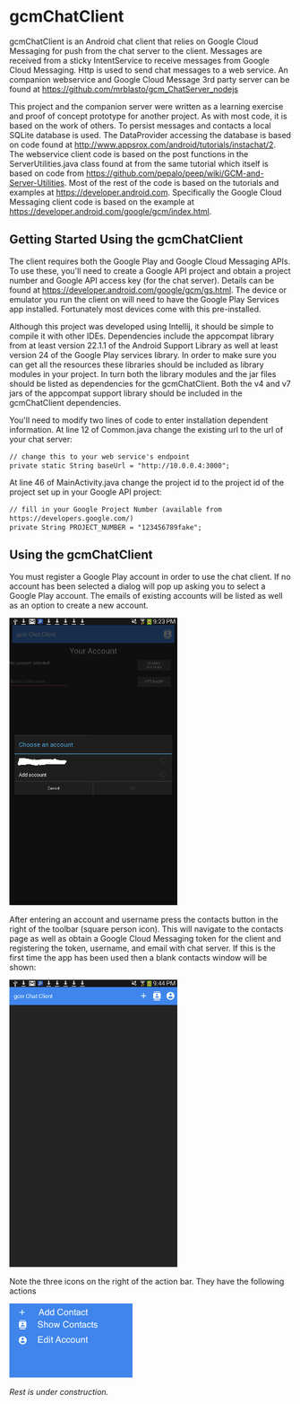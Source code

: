 # gcmChatClient
gcmChatClient is an Android chat client that relies on Google Cloud Messaging for push from the chat server to the client. Messages are received from a sticky IntentService to receive messages from Google Cloud Messaging. Http is used to send chat
messages to a web service.  An companion webservice and Google Cloud Message 3rd party server can be found at https://github.com/mrblasto/gcm_ChatServer_nodejs

This project and the companion server were written as a learning exercise and proof of concept prototype for another project.
As with most code, it is based on the work of others. To persist messages and contacts a local SQLite database is used. The DataProvider accessing the database is based on code found at http://www.appsrox.com/android/tutorials/instachat/2. The webservice client code is based on the post functions in the ServerUtilities.java class found at from the same tutorial which itself is based on code from https://github.com/pepalo/peep/wiki/GCM-and-Server-Utilities.  Most of the rest of the code is based on the tutorials and examples at https://developer.android.com.  Specifically the Google Cloud Messaging client code is based on the example at https://developer.android.com/google/gcm/index.html.

## Getting Started Using the gcmChatClient
The client requires both the Google Play and Google Cloud Messaging APIs.  To use these, you'll need to create a Google API project and obtain a project number and Google API access key (for the chat server).  Details can be found at https://developer.android.com/google/gcm/gs.html.  The device or emulator you run the client on will need to have the Google Play Services app installed.  Fortunately most devices come with this pre-installed.

Although this project was developed using Intellij, it should be simple to compile it with other IDEs.  Dependencies include the appcompat library from at least version 22.1.1 of the Android Support Library as well at least version 24 of the Google Play services library.  In order to make sure you can get all the resources these libraries should be included as library modules in your project.  In turn both the library modules and the jar files should be listed as dependencies for the gcmChatClient.  Both the v4 and v7 jars of the appcompat support library should be included in the gcmChatClient dependencies.

You'll need to modify two lines of code to enter installation dependent information.  At line 12 of Common.java change the existing url to the url of your chat server:

    // change this to your web service's endpoint
    private static String baseUrl = "http://10.0.0.4:3000";

At line 46 of MainActivity.java change the project id to the project id of the project set up in your Google API project:

    // fill in your Google Project Number (available from https://developers.google.com/)
    private String PROJECT_NUMBER = "123456789fake";
    
## Using the gcmChatClient

You must register a Google Play account in order to use the chat client.  If no account has been selected a dialog will pop up asking you to select a Google Play account.  The emails of existing accounts will be listed as well as an option to create a new account.

![Account Registration](/images/AccountScreen.png)

After entering an account and username press the contacts button in the right of the toolbar (square person icon).  This will navigate to the contacts page as well as obtain a Google Cloud Messaging token for the client and registering the token, username, and email with chat server.  If this is the first time the app has been used then a blank contacts window will be shown:

![Contacts Screen](/images/contactsScreen.png)

Note the three icons on the right of the action bar.  They have the following actions

![Toolbar contols](/images/Controls.png)

_Rest is under construction._
    
